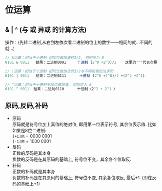 # 位运算

## &  |  ^ (与 或 异或 的计算方法)

操作：(先转二进制,从右到左依次看二进制的位上的数字——相同的就...不同的就...)
```js
// &运算：相当于十进制 相同位做加法的1/2, 相同位为 0
0101 & 0011   结果：二进制0001     十进制 (2^0 +2^0)/2    这里的"^"代表次幂

// |运算：相当于十进制 相同位做加法的1/2与不同位做加法求和
0101 | 0011   结果：二进制0111      十进制 (2^0 +2^0)/2 +(2^2 +2^1)

// ^运算：相当于十进制不同位做加法, 相同位为 0
0101 ^ 0011  结果：二进制0110      十进制（2^2 + 2^1 ）
```

## 原码,反码,补码
- 原码  
  原码就是符号位加上真值的绝对值, 即用第一位表示符号, 其余位表示值. 比如如果是8位二进制:  
  `[+1]原` = 0000 0001  
  `[-1]原` = 1000 0001
- 反码  
  正数的反码是其本身   
  负数的反码是在其原码的基础上, 符号位不变，其余各个位取反.
- 补码  
  正数的补码就是其本身  
  负数的补码是在其原码的基础上, 符号位不变, 其余各位取反, 最后+1. (即在反码的基础上+1)  